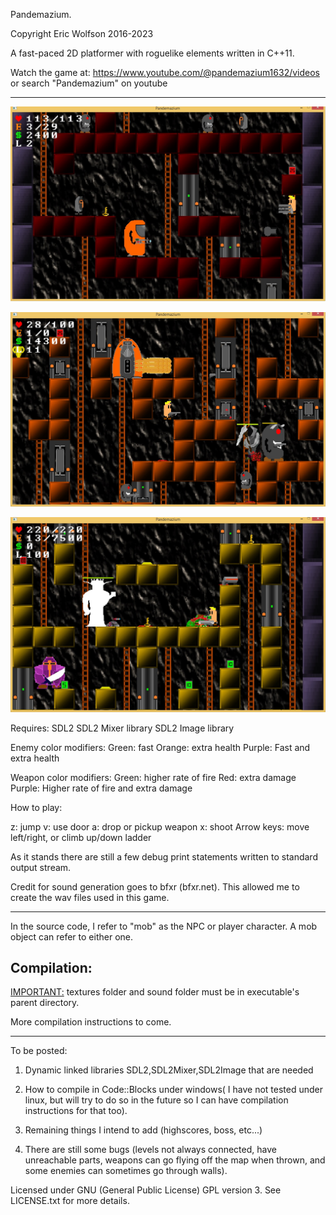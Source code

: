 Pandemazium.

Copyright Eric Wolfson 2016-2023

A fast-paced 2D platformer with roguelike elements written in C++11.


Watch the game at:
https://www.youtube.com/@pandemazium1632/videos
or search "Pandemazium" on youtube

------------------------------------------

![Alt text](/screenshots/screenshot1.jpg?raw=true "Screenshot1")

![Alt text](/screenshots/screenshot3.jpg?raw=true "Screenshot3")

![Alt text](/screenshots/screenshot5.jpg?raw=true "Screenshot5")

Requires:
SDL2
SDL2 Mixer library
SDL2 Image library

Enemy color modifiers:
Green: fast
Orange: extra health
Purple: Fast and extra health

Weapon color modifiers:
Green: higher rate of fire
Red: extra damage
Purple: Higher rate of fire and extra damage

How to play:

z: jump
v: use door
a: drop or pickup weapon
x: shoot
Arrow keys: move left/right, or climb up/down ladder 

As it stands there are still a few debug print statements written to standard output stream.

Credit for sound generation goes to bfxr (bfxr.net). This allowed me to create the wav files used in this game.

------------
In the source code, I refer to "mob" as the NPC or player character. A mob object can refer to either one.

Compilation:
------------

<IMPORTANT:> textures folder and sound folder must be in executable's parent directory.

More compilation instructions to come.

------------

To be posted:

1) Dynamic linked libraries SDL2,SDL2Mixer,SDL2Image that are needed

2) How to compile in Code::Blocks under windows( I have not tested under linux, but will try to do so in the future so I can have compilation instructions for that too).

3) Remaining things I intend to add (highscores, boss, etc...)

4) There are still some bugs (levels not always connected, have unreachable parts, weapons can go flying off the map when thrown, and some enemies can sometimes go through walls).

Licensed under GNU (General Public License) GPL version 3.
See LICENSE.txt for more details.
